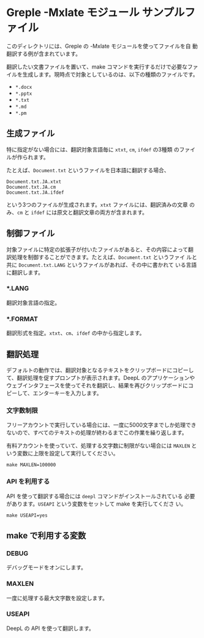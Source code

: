 # Greple -Mxlate モジュール サンプルファイル

このディレクトリには、Greple の -Mxlate モジュールを使ってファイルを自
動翻訳する例が含まれています。

翻訳したい文書ファイルを置いて、make コマンドを実行するだけで必要なファ
イルを生成します。現時点で対象としているのは、以下の種類のファイルです。

- `*.docx`
- `*.pptx`
- `*.txt`
- `*.md`
- `*.pm`

## 生成ファイル

特に指定がない場合には、翻訳対象言語毎に `xtxt`, `cm`, `ifdef` の3種類
のファイルが作られます。

たとえば、`Document.txt` というファイルを日本語に翻訳する場合、

    Document.txt.JA.xtxt
    Document.txt.JA.cm
    Document.txt.JA.ifdef

という3つのファイルが生成されます。`xtxt` ファイルには、翻訳済みの文章
のみ、`cm` と `ifdef` には原文と翻訳文章の両方が含まれます。

## 制御ファイル

対象ファイルに特定の拡張子が付いたファイルがあると、その内容によって翻
訳処理を制御することができます。たとえば、`Document.txt` というファイ
ルと共に `Document.txt.LANG` というファイルがあれば、その中に書かれて
いる言語に翻訳します。

### *.LANG

翻訳対象言語の指定。

### *.FORMAT

翻訳形式を指定。`xtxt`、`cm`、`ifdef` の中から指定します。

## 翻訳処理

デフォルトの動作では、翻訳対象となるテキストをクリップボードにコピーし
て、翻訳処理を促すプロンプトが表示されます。DeepL のアプリケーションや
ウェブインタフェースを使ってそれを翻訳し、結果を再びクリップボードにコ
ピーして、エンターキーを入力します。

### 文字数制限

フリーアカウントで実行している場合には、一度に5000文字までしか処理でき
ないので、すべてのテキストの処理が終わるまでこの作業を繰り返します。

有料アカウントを使っていて、処理する文字数に制限がない場合には `MAXLEN`
という変数に上限を設定して実行してください。

    make MAXLEN=100000

### API を利用する

API を使って翻訳する場合には `deepl` コマンドがインストールされている
必要があります。`USEAPI` という変数をセットして make を実行してくださ
い。

    make USEAPI=yes

## make で利用する変数

### DEBUG

デバッグモードをオンにします。

### MAXLEN

一度に処理する最大文字数を設定します。

### USEAPI

DeepL の API を使って翻訳します。
